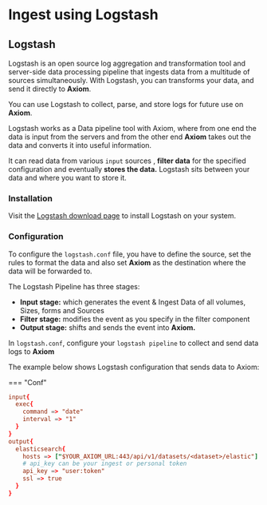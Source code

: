 <div class="axi-header">
  <h1>Ingest using Logstash</h1>
</div>

## Logstash

Logstash is an open source log aggregation and transformation tool and server-side data processing pipeline that ingests data from a multitude of sources simultaneously. With Logstash, you can transforms your data, and send it directly to **Axiom**. 

You can use Logstash to collect, parse, and store logs for future use on **Axiom**.

Logstash works as a Data pipeline tool with Axiom, where from one end the data is input from the servers and from the other end **Axiom** takes out the data and converts it into useful information.

It can read data from various `input` sources , **filter data** for the specified configuration and eventually **stores the data.**
Logstash sits between your data and where you want to store it. 

### Installation 

Visit the [Logstash download page](https://www.elastic.co/downloads/logstash) to install Logstash on your system.

### Configuration

To configure the `logstash.conf` file, you have to define the source, set the rules to format the data and also set **Axiom** as the destination where the data will be forwarded to. 

The Logstash Pipeline has three stages:
- **Input stage:** which generates the event & Ingest Data of all volumes, Sizes, forms and Sources
- **Filter stage:** modifies the event as you specify in the filter component 
- **Output stage:** shifts and sends the event into **Axiom.** 

In `logstash.conf`, configure your `logstash pipeline` to collect and send data logs to **Axiom**

The example below shows Logstash configuration that sends data to Axiom:

=== "Conf"

```conf
input{
  exec{
    command => "date"
    interval => "1"
  }
}
output{
  elasticsearch{
    hosts => ["$YOUR_AXIOM_URL:443/api/v1/datasets/<dataset>/elastic"]
    # api_key can be your ingest or personal token
    api_key => "user:token"
    ssl => true
  }
}
```




